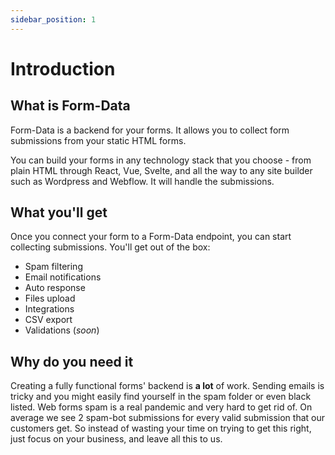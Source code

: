 ```yaml
---
sidebar_position: 1
---
```


# Introduction

## What is Form-Data

Form-Data is a backend for your forms. It allows you to collect form submissions from your static HTML forms. 

You can build your forms in any technology stack that you choose - from plain HTML through React, Vue, Svelte, and all the way to any site builder such as Wordpress and Webflow. It will handle the submissions.

## What you'll get

Once you connect your form to a Form-Data endpoint, you can start collecting submissions. You'll get out of the box:
- Spam filtering
- Email notifications
- Auto response
- Files upload
- Integrations
- CSV export
- Validations (_soon_)

## Why do you need it

Creating a fully functional forms' backend is **a lot** of work. 
Sending emails is tricky and you might easily find yourself in the spam folder or even black listed. 
Web forms spam is a real pandemic and very hard to get rid of. On average we see 2 spam-bot submissions for every valid submission that our customers get. 
So instead of wasting your time on trying to get this right, just focus on your business, and leave all this to us.


